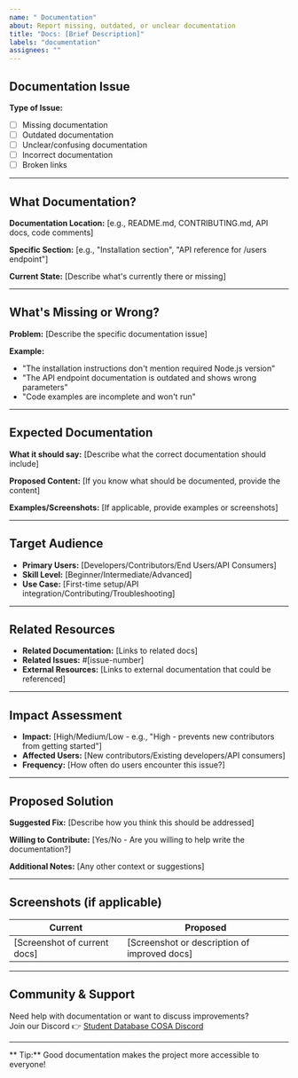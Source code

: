 ```yaml
---
name: " Documentation"
about: Report missing, outdated, or unclear documentation
title: "Docs: [Brief Description]"
labels: "documentation"
assignees: ""
---
```


##  Documentation Issue
<!-- What documentation needs attention? -->
**Type of Issue:**
- [ ] Missing documentation
- [ ] Outdated documentation
- [ ] Unclear/confusing documentation
- [ ] Incorrect documentation
- [ ] Broken links

---

##  What Documentation?
<!-- Be specific about which documentation is affected -->
**Documentation Location:** [e.g., README.md, CONTRIBUTING.md, API docs, code comments]

**Specific Section:** [e.g., "Installation section", "API reference for /users endpoint"]

**Current State:** [Describe what's currently there or missing]

---

##  What's Missing or Wrong?
<!-- Detailed description of the documentation issue -->
**Problem:** [Describe the specific documentation issue]

**Example:**
- "The installation instructions don't mention required Node.js version"
- "The API endpoint documentation is outdated and shows wrong parameters"
- "Code examples are incomplete and won't run"

---

## Expected Documentation
<!-- What should the documentation say/include? -->
**What it should say:** [Describe what the correct documentation should include]

**Proposed Content:** [If you know what should be documented, provide the content]

**Examples/Screenshots:** [If applicable, provide examples or screenshots]

---

##  Target Audience
<!-- Who is this documentation for? -->
- **Primary Users:** [Developers/Contributors/End Users/API Consumers]
- **Skill Level:** [Beginner/Intermediate/Advanced]
- **Use Case:** [First-time setup/API integration/Contributing/Troubleshooting]

---

##  Related Resources
<!-- Links to related documentation or issues -->
- **Related Documentation:** [Links to related docs]
- **Related Issues:** #[issue-number]
- **External Resources:** [Links to external documentation that could be referenced]

---

##  Impact Assessment
<!-- How does this affect users? -->
- **Impact:** [High/Medium/Low - e.g., "High - prevents new contributors from getting started"]
- **Affected Users:** [New contributors/Existing developers/API consumers]
- **Frequency:** [How often do users encounter this issue?]

---

## Proposed Solution
<!-- If you have ideas for how to fix this -->
**Suggested Fix:** [Describe how you think this should be addressed]

**Willing to Contribute:** [Yes/No - Are you willing to help write the documentation?]

**Additional Notes:** [Any other context or suggestions]

---

##  Screenshots (if applicable)
<!-- Show current documentation vs what it should look like -->
| Current | Proposed |
|---------|----------|
| [Screenshot of current docs] | [Screenshot or description of improved docs] |

---

##  Community & Support
Need help with documentation or want to discuss improvements?  
Join our Discord 👉 [Student Database COSA Discord](https://discord.gg/hQFhv2t4)

---

** Tip:** Good documentation makes the project more accessible to everyone!

